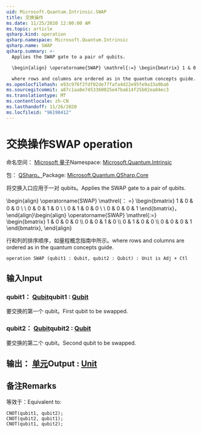 ```yaml
---
uid: Microsoft.Quantum.Intrinsic.SWAP
title: 交换操作
ms.date: 11/25/2020 12:00:00 AM
ms.topic: article
qsharp.kind: operation
qsharp.namespace: Microsoft.Quantum.Intrinsic
qsharp.name: SWAP
qsharp.summary: >-
  Applies the SWAP gate to a pair of qubits.

  \begin{align} \operatorname{SWAP} \mathrel{:=} \begin{bmatrix} 1 & 0 & 0 & 0 \\\\ 0 & 0 & 1 & 0 \\\\ 0 & 1 & 0 & 0 \\\\ 0 & 0 & 0 & 1 \end{bmatrix}, \end{align}

  where rows and columns are ordered as in the quantum concepts guide.
ms.openlocfilehash: e93c976f2fdf02de77fafa4d22e95fe9a33a9ba6
ms.sourcegitcommit: a87c1aa8e7453360025e47ba614f25b02ea84ec3
ms.translationtype: MT
ms.contentlocale: zh-CN
ms.lasthandoff: 11/26/2020
ms.locfileid: "96198412"
---
```

# <a name="swap-operation"></a><span data-ttu-id="7c16e-102">交换操作</span><span class="sxs-lookup"><span data-stu-id="7c16e-102">SWAP operation</span></span>

<span data-ttu-id="7c16e-103">命名空间： [Microsoft 量子](xref:Microsoft.Quantum.Intrinsic)</span><span class="sxs-lookup"><span data-stu-id="7c16e-103">Namespace: [Microsoft.Quantum.Intrinsic](xref:Microsoft.Quantum.Intrinsic)</span></span>

<span data-ttu-id="7c16e-104">包： [QSharp。](https://nuget.org/packages/Microsoft.Quantum.QSharp.Core)</span><span class="sxs-lookup"><span data-stu-id="7c16e-104">Package: [Microsoft.Quantum.QSharp.Core](https://nuget.org/packages/Microsoft.Quantum.QSharp.Core)</span></span>


<span data-ttu-id="7c16e-105">将交换入口应用于一对 qubits。</span><span class="sxs-lookup"><span data-stu-id="7c16e-105">Applies the SWAP gate to a pair of qubits.</span></span>

<span data-ttu-id="7c16e-106">\begin{align} \operatorname{SWAP} \mathrel{： =} \begin{bmatrix} 1 & 0 & 0 & 0 \\ \\ 0 & 0 & 1 & 0 \\ \\ 0 & 1 & 0 & 0 \\ \\ 0 & 0 & 0 & 1 \end{bmatrix}，\end{align}</span><span class="sxs-lookup"><span data-stu-id="7c16e-106">\begin{align} \operatorname{SWAP} \mathrel{:=} \begin{bmatrix} 1 & 0 & 0 & 0 \\\\ 0 & 0 & 1 & 0 \\\\ 0 & 1 & 0 & 0 \\\\ 0 & 0 & 0 & 1 \end{bmatrix}, \end{align}</span></span>

<span data-ttu-id="7c16e-107">行和列的排序顺序，如量程概念指南中所示。</span><span class="sxs-lookup"><span data-stu-id="7c16e-107">where rows and columns are ordered as in the quantum concepts guide.</span></span>

```qsharp
operation SWAP (qubit1 : Qubit, qubit2 : Qubit) : Unit is Adj + Ctl
```


## <a name="input"></a><span data-ttu-id="7c16e-108">输入</span><span class="sxs-lookup"><span data-stu-id="7c16e-108">Input</span></span>

### <a name="qubit1--qubit"></a><span data-ttu-id="7c16e-109">qubit1： [Qubit](xref:microsoft.quantum.lang-ref.qubit)</span><span class="sxs-lookup"><span data-stu-id="7c16e-109">qubit1 : [Qubit](xref:microsoft.quantum.lang-ref.qubit)</span></span>

<span data-ttu-id="7c16e-110">要交换的第一个 qubit。</span><span class="sxs-lookup"><span data-stu-id="7c16e-110">First qubit to be swapped.</span></span>


### <a name="qubit2--qubit"></a><span data-ttu-id="7c16e-111">qubit2： [Qubit](xref:microsoft.quantum.lang-ref.qubit)</span><span class="sxs-lookup"><span data-stu-id="7c16e-111">qubit2 : [Qubit](xref:microsoft.quantum.lang-ref.qubit)</span></span>

<span data-ttu-id="7c16e-112">要交换的第二个 qubit。</span><span class="sxs-lookup"><span data-stu-id="7c16e-112">Second qubit to be swapped.</span></span>



## <a name="output--unit"></a><span data-ttu-id="7c16e-113">输出： [单元](xref:microsoft.quantum.lang-ref.unit)</span><span class="sxs-lookup"><span data-stu-id="7c16e-113">Output : [Unit](xref:microsoft.quantum.lang-ref.unit)</span></span>



## <a name="remarks"></a><span data-ttu-id="7c16e-114">备注</span><span class="sxs-lookup"><span data-stu-id="7c16e-114">Remarks</span></span>

<span data-ttu-id="7c16e-115">等效于：</span><span class="sxs-lookup"><span data-stu-id="7c16e-115">Equivalent to:</span></span>

```qsharp
CNOT(qubit1, qubit2);
CNOT(qubit2, qubit1);
CNOT(qubit1, qubit2);
```